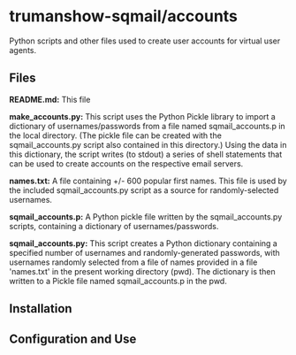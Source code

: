 # trumanshow-sqmail/accounts
Python scripts and other files used to create user accounts for virtual user agents.

## Files
**README.md:** This file

**make_accounts.py:** This script uses the Python Pickle library to import a dictionary of usernames/passwords from a file named sqmail_accounts.p in the local directory. (The pickle file can be created with the sqmail_accounts.py script also contained in this directory.) Using the data in this dictionary, the script writes (to stdout) a series of shell statements that can be used to create accounts on the respective email servers.

**names.txt:** A file containing +/- 600 popular first names. This file is used by the included sqmail_accounts.py script as a source for randomly-selected usernames.

**sqmail_accounts.p:** A Python pickle file written by the sqmail_accounts.py scripts, containing a dictionary of usernames/passwords.

**sqmail_accounts.py:** This script creates a Python dictionary containing a specified number of usernames and randomly-generated passwords, with usernames randomly selected from a file of names provided in a file 'names.txt' in the present working directory (pwd). The dictionary is then written to a Pickle file named sqmail_accounts.p in the pwd.

## Installation

## Configuration and Use


